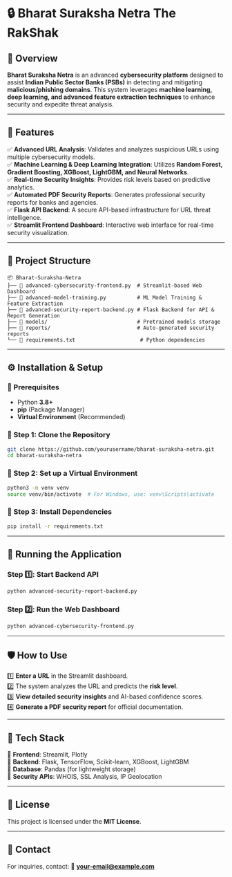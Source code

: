 


# 🔒 **Bharat Suraksha Netra   The RakShak**

## 🚀 Overview
**Bharat Suraksha Netra** is an advanced **cybersecurity platform** designed to assist **Indian Public Sector Banks (PSBs)** in detecting and mitigating **malicious/phishing domains**. This system leverages **machine learning, deep learning, and advanced feature extraction techniques** to enhance security and expedite threat analysis.

---

## 📌 Features
✅ **Advanced URL Analysis**: Validates and analyzes suspicious URLs using multiple cybersecurity models.  
✅ **Machine Learning & Deep Learning Integration**: Utilizes **Random Forest, Gradient Boosting, XGBoost, LightGBM, and Neural Networks**.  
✅ **Real-time Security Insights**: Provides risk levels based on predictive analytics.  
✅ **Automated PDF Security Reports**: Generates professional security reports for banks and agencies.  
✅ **Flask API Backend**: A secure API-based infrastructure for URL threat intelligence.  
✅ **Streamlit Frontend Dashboard**: Interactive web interface for real-time security visualization.  

---

## 📂 Project Structure

```
📦 Bharat-Suraksha-Netra
├── 📜 advanced-cybersecurity-frontend.py  # Streamlit-based Web Dashboard
├── 📜 advanced-model-training.py          # ML Model Training & Feature Extraction
├── 📜 advanced-security-report-backend.py # Flask Backend for API & Report Generation
├── 📂 models/                             # Pretrained models storage
├── 📂 reports/                            # Auto-generated security reports
└── 📜 requirements.txt                     # Python dependencies
```

---

## ⚙️ Installation & Setup

### 🔹 Prerequisites
- Python **3.8+**
- **pip** (Package Manager)
- **Virtual Environment** (Recommended)

### 🔹 Step 1: Clone the Repository
```bash
git clone https://github.com/yourusername/bharat-suraksha-netra.git
cd bharat-suraksha-netra
```

### 🔹 Step 2: Set up a Virtual Environment
```bash
python3 -m venv venv
source venv/bin/activate  # For Windows, use: venv\Scripts\activate
```

### 🔹 Step 3: Install Dependencies
```bash
pip install -r requirements.txt
```

---

## 🚀 Running the Application

### Step 1️⃣: Start Backend API
```bash
python advanced-security-report-backend.py
```

### Step 2️⃣: Run the Web Dashboard
```bash
python advanced-cybersecurity-frontend.py
```

---

## 🛡️ How to Use
1️⃣ **Enter a URL** in the Streamlit dashboard.  
2️⃣ The system analyzes the URL and predicts the **risk level**.  
3️⃣ **View detailed security insights** and AI-based confidence scores.  
4️⃣ **Generate a PDF security report** for official documentation.  

---

## 🤖 Tech Stack
🔹 **Frontend**: Streamlit, Plotly  
🔹 **Backend**: Flask, TensorFlow, Scikit-learn, XGBoost, LightGBM  
🔹 **Database**: Pandas (for lightweight storage)  
🔹 **Security APIs**: WHOIS, SSL Analysis, IP Geolocation  

---

## 📜 License
This project is licensed under the **MIT License**.

---

## 📧 Contact
For inquiries, contact: 📩 **[your-email@example.com](mailto:your-email@example.com)**

